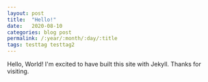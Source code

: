 ```yaml
---
layout: post
title:  "Hello!"
date:   2020-08-10
categories: blog post
permalink: /:year/:month/:day/:title
tags: testtag testtag2
---
```

Hello, World! I'm excited to have built this site with Jekyll. Thanks for visiting.
